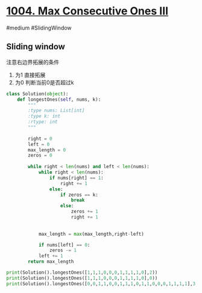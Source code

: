 # [1004. Max Consecutive Ones III](https://leetcode.com/problems/max-consecutive-ones-iii)
#medium #SlidingWindow 

## Sliding window

注意右边界拓展的条件
1. 为1 直接拓展
2. 为0 判断当前0是否超过k
```python
class Solution(object):
    def longestOnes(self, nums, k):
        """
        :type nums: List[int]
        :type k: int
        :rtype: int
        """
        
        right = 0
        left = 0
        max_length = 0
        zeros = 0
        
        while right < len(nums) and left < len(nums):
            while right < len(nums):
                if nums[right] == 1:
                    right += 1
                else:
                    if zeros == k:
                        break
                    else:
                        zeros += 1
                        right += 1
                
            
            max_length = max(max_length,right-left)

            if nums[left] == 0:
                zeros -= 1
            left += 1
        return max_length

print(Solution().longestOnes([1,1,1,0,0,0,1,1,1,1,0],2))
print(Solution().longestOnes([1,1,1,0,0,0,1,1,1,1,0],0))
print(Solution().longestOnes([0,0,1,1,0,0,1,1,1,0,1,1,0,0,0,1,1,1,1],3))
```